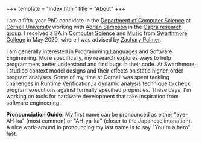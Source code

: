 +++
template = "index.html"
title = "About"
+++

I am a fifth-year PhD candidate in the [Department of Computer Science](https://www.cs.cornell.edu/) at [Cornell University](https://www.cornell.edu/) working with [Adrian Sampson](https://www.cs.cornell.edu/~asampson/) in the [Capra research group](https://capra.cs.cornell.edu/). I received a BA in [Computer Science](https://www.swarthmore.edu/computer-science) and [Music](https://www.swarthmore.edu/music) from [Swarthmore College](https://www.swarthmore.edu/) in May 2020, where I was advised by [Zachary Palmer](https://www.cs.swarthmore.edu/~zpalmer/).

I am generally interested in Programming Languages and Software Engineering. More specifically, my research explores ways to help programmers better understand and find bugs in their code. At Swarthmore, I studied context model designs and their effects on static higher-order program analyses. Some of my time at Cornell was spent tackling challenges in Runtime Verification, a dynamic analysis technique to check program executions against formally specified properties. These days, I'm working on tools for hardware development that take inspiration from software engineering.
<!--- # A tidbit about Plume. Maybe I can resurrect this later -->
<!--- Plume's novelty comes from supporting a Set-based context model, where control flows are equated with the same set of call sites on the program stack. We found in our experiments that the set-based model shows promise for tractability and expressivity on representative functional programs for both forward- and demand-driven functional analyses. -->

**Pronounciation Guide:** My first name can be pronounced as either "eye-AH-ka" (most common) or "AH-ya-ka" (closer to the Japanese intonation). A nice work-around in pronouncing my last name is to say "You're a hero" fast.

